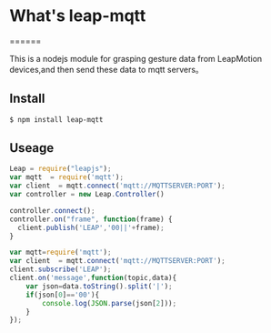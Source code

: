 # What's  leap-mqtt
======

  This is a nodejs module for grasping gesture data from LeapMotion devices,and then send these data to mqtt servers。
  
## Install
```bash
$ npm install leap-mqtt
```
  
## Useage
```js
Leap = require("leapjs");
var mqtt  = require('mqtt');
var client  = mqtt.connect('mqtt://MQTTSERVER:PORT');
var controller = new Leap.Controller()

controller.connect();
controller.on("frame", function(frame) {
  client.publish('LEAP','00||'+frame);
}

```
```js
var mqtt=require('mqtt');
var client  = mqtt.connect('mqtt://MQTTSERVER:PORT');
client.subscribe('LEAP');
client.on('message',function(topic,data){
	var json=data.toString().split('|');
	if(json[0]=='00'){
		console.log(JSON.parse(json[2]));
	}
});
```
